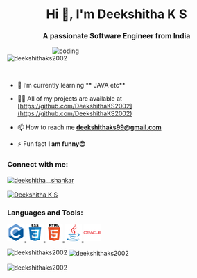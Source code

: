 <h1 align="center">Hi 👋, I'm Deekshitha K S</h1>
<h3 align="center">A passionate Software Engineer from India</h3>
<img align = "right" alt="coding" width = "400" scrc = https://encrypted-tbn0.gstatic.com/images?q=tbn:ANd9GcRggxf0Bt4g0VH0mfmC8TjHz5w2sfJp78WPjw&s

<p align="left"> <img src="https://komarev.com/ghpvc/?username=deekshithaks2002&label=Profile%20views&color=0e75b6&style=flat" alt="deekshithaks2002" /> </p>

<p align="left"> <a href="https://twitter.com/" target="blank"><img src="https://img.shields.io/twitter/follow/?logo=twitter&style=for-the-badge" alt="" /></a> </p>

- 🌱 I’m currently learning ** JAVA  etc**

- 👨‍💻 All of my projects are available at [https://github.com/DeekshithaKS2002](https://github.com/DeekshithaKS2002)

- 📫 How to reach me **deekshithaks99@gmail.com**

- ⚡ Fun fact **I am funny😊**

<h3 align="left">Connect with me:</h3>
<p align="left">
<a href="https://instagram.com/deekshitha__shankar" target="blank"><img align="center" src="https://raw.githubusercontent.com/rahuldkjain/github-profile-readme-generator/master/src/images/icons/Social/instagram.svg" alt="deekshitha__shankar" height="30" width="40" /></a>
</p>
<a href="https://linkedin.com/in/Deekshitha k s" target="blank"><img align="Center" src="https://raw.githubusercontent.com/rahuldkjain/github-profile-readme-generator/master/src/images/icons/Social/linked-in-alt.svg" alt="Deekshitha K S " height="30" width="40" /></a>


<h3 align="left">Languages and Tools:</h3>
<p align="left"> <a href="https://www.cprogramming.com/" target="_blank" rel="noreferrer"> <img src="https://raw.githubusercontent.com/devicons/devicon/master/icons/c/c-original.svg" alt="c" width="40" height="40"/> </a> <a href="https://www.w3schools.com/css/" target="_blank" rel="noreferrer"> <img src="https://raw.githubusercontent.com/devicons/devicon/master/icons/css3/css3-original-wordmark.svg" alt="css3" width="40" height="40"/> </a> <a href="https://www.w3.org/html/" target="_blank" rel="noreferrer"> <img src="https://raw.githubusercontent.com/devicons/devicon/master/icons/html5/html5-original-wordmark.svg" alt="html5" width="40" height="40"/> </a> <a href="https://www.java.com" target="_blank" rel="noreferrer"> <img src="https://raw.githubusercontent.com/devicons/devicon/master/icons/java/java-original.svg" alt="java" width="40" height="40"/> </a> <a href="https://www.oracle.com/" target="_blank" rel="noreferrer"> <img src="https://raw.githubusercontent.com/devicons/devicon/master/icons/oracle/oracle-original.svg" alt="oracle" width="40" height="40"/> </a> </p>

<p><img align="left" src="https://github-readme-stats.vercel.app/api/top-langs?username=deekshithaks2002&show_icons=true&locale=en&layout=compact" alt="deekshithaks2002" /></p>

<p>&nbsp;<img align="center" src="https://github-readme-stats.vercel.app/api?username=deekshithaks2002&show_icons=true&locale=en" alt="deekshithaks2002" /></p>

<p><img align="center" src="https://github-readme-streak-stats.herokuapp.com/?user=deekshithaks2002&" alt="deekshithaks2002" /></p>
